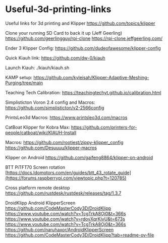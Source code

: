 # Useful-3d-printing-links
Useful links for 3d printing and Klipper
https://github.com/topics/klipper

Clone your running SD Card to back it up (Jeff Geerling)
https://github.com/geerlingguy/rpi-clone
https://rpi-clone.jeffgeerling.com/

Ender 3 Klipper Config:
https://github.com/dudeofawesome/klipper-config

Quick Kiauh link: 
https://github.com/dw-0/kiauh


Launch Kiauh:
./kiauh/kiauh.sh


KAMP setup:
https://github.com/kyleisah/Klipper-Adaptive-Meshing-Purging/tree/main


Teaching Tech Calibration:
https://teachingtechyt.github.io/calibration.html


Simplisticton Voron 2.4 config and Macros:
https://github.com/simplisticton/v2-2566config


PrintsLeo3d Macros:
https://www.printsleo3d.com/macros


CatBoat Klipper for Kobra Max:
https://github.com/printers-for-people/catboat/wiki/KIAUH-Install

Macros:
https://github.com/rootiest/zippy-klipper_config
https://github.com/Desuuuu/klipper-macros


Klipper on Android 
https://github.com/gaifeng8864/klipper-on-android

BTT PiTFT70 Screen rotation 
[https://docs.ldomotors.com/en/guides/btt_43_rotate_guide](https://forums.raspberrypi.com/viewtopic.php?t=120785)

Cross platform remote desktop
https://github.com/rustdesk/rustdesk/releases/tag/1.3.7


DroidKlipp Android KlipperScreen 
https://github.com/CodeMasterCody3D/DroidKlipp
https://www.youtube.com/watch?v=TcgTrkA8Oj0&t=366s
https://www.youtube.com/watch?v=rdovXqrKivU&t=673s
https://www.youtube.com/watch?v=TcgTrkA8Oj0&t=366s
https://github.com/naruhaxor/AndroidKlipperScreen
https://github.com/CodeMasterCody3D/DroidKlipp?tab=readme-ov-file

